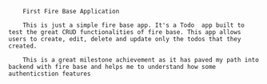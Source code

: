 
        First Fire Base Application

        This is just a simple fire base app. It's a Todo  app built to test the great CRUD functionalities of fire base. This app allows users to create, edit, delete and update only the todos that they created. 

        This is a great milestone achievement as it has paved my path into backend with fire base and helps me to understand how some authenticstion features 